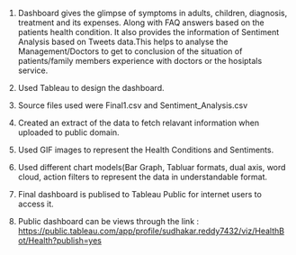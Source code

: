 1. Dashboard gives the glimpse of symptoms in adults, children, diagnosis, treatment and its expenses. Along with FAQ answers based on the patients health condition. It also provides the information of Sentiment Analysis based on Tweets data.This helps to analyse the Management/Doctors to get to conclusion of the situation of patients/family members experience with doctors or the hosiptals service.

2. Used Tableau to design the dashboard.

3. Source files used were Final1.csv and Sentiment_Analysis.csv

4. Created an extract of the data to fetch relavant information when uploaded to public domain.

5. Used GIF images to represent the Health Conditions and Sentiments.

6. Used different chart models(Bar Graph, Tabluar formats, dual axis, word cloud, action filters to represent the data in understandable format.

7. Final dashboard is publised to Tableau Public for internet users to access it. 

8. Public dashboard can be views through the link : https://public.tableau.com/app/profile/sudhakar.reddy7432/viz/HealthBot/Health?publish=yes
